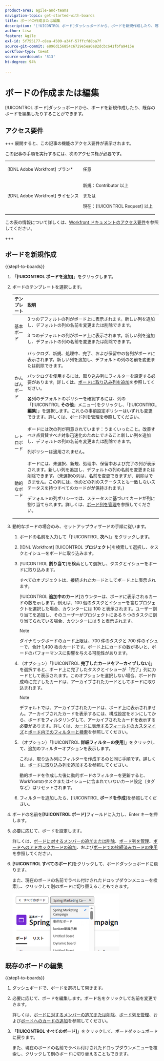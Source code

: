 ```yaml
---
product-area: agile-and-teams
navigation-topic: get-started-with-boards
title: ボードの作成または編集
description: '[!UICONTROL ボード]ダッシュボードから、ボードを新規作成したり、既存のボードを編集したりすることができます。'
author: Lisa
feature: Agile
exl-id: 5f755177-c8ea-4509-a34f-57ffcfd8ba7f
source-git-commit: e896d156854c6729e5ea0a82dcbc641fbfa9415e
workflow-type: tm+mt
source-wordcount: '813'
ht-degree: 94%

---
```


# ボードの作成または編集

<!-- Audited: 12/2023 -->

[!UICONTROL ボード]ダッシュボードから、ボードを新規作成したり、既存のボードを編集したりすることができます。

## アクセス要件

+++ 展開すると、この記事の機能のアクセス要件が表示されます。

この記事の手順を実行するには、次のアクセス権が必要です。

<table style="table-layout:auto"> 
 <col> 
 <col> 
 <tbody> 
  <tr> 
   <td role="rowheader">[!DNL Adobe Workfront] プラン*</td> 
   <td> <p>任意</p> </td> 
  </tr> 
    <tr> 
   <td role="rowheader">[!DNL Adobe Workfront] ライセンス</td> 
   <td> <p>新規：Contributor 以上 </p>
 <p>または</p> 
<p>現在：[!UICONTROL Request] 以上 </p> 
</td> 
  </tr>
 </tbody> 
</table>

この表の情報について詳しくは、[Workfront ドキュメントのアクセス要件](/help/quicksilver/administration-and-setup/add-users/access-levels-and-object-permissions/access-level-requirements-in-documentation.md)を参照してください。

+++

## ボードを新規作成

{{step1-to-boards}}

1. 「**[!UICONTROL ボードを追加]**」をクリックします。

1. ボードのテンプレートを選択します。

   | テンプレート | 説明 |
   |---------|----------|
   | 基本ボード | 3 つのデフォルトの列がボード上に表示されます。新しい列を追加し、デフォルトの列の名前を変更または削除できます。 <p>3 つのデフォルトの列がボード上に表示されます。新しい列を追加し、デフォルトの列の名前を変更または削除できます。 |
   | かんばんボード | バックログ、新規、処理中、完了、および保留中の各列がボードに表示されます。新しい列を追加し、デフォルトの列の名前を変更または削除できます。<p>バックログを使用するには、取り込み列にフィルターを設定する必要があります。詳しくは、[ボードに取り込み列を追加](/help/quicksilver/agile/use-boards-agile-planning-tools/add-intake-column-to-board.md)を参照してください。 <p>各列のデフォルトのポリシーを確認するには、列の「[!UICONTROL **その他**」メニュー]をクリックし、「[!UICONTROL **編集**]」を選択します。これらの事前設定ポリシーはいずれも変更できます。詳しくは、[ボード列を管理](/help/quicksilver/agile/get-started-with-boards/manage-board-columns.md)を参照してください。 |
   | レトロボード | ボードには次の列が用意されています：うまくいったこと。改善すべき点賞賛すべき対象迅速化のためにできること新しい列を追加し、デフォルトの列の名前を変更または削除できます。 <p>列ポリシーは適用されません。 |
   | 動的なボード | ボードには、未選択、新規、処理中、保留中および完了の列が表示されます。新しい列を追加し、デフォルトの列の名前を変更または削除できます。（未選択の列は、名前を変更できますが、削除はできません。この列には、他のどの列のステータスとも一致しないステータスを持つすべてのカードがが保持されます。) <p>デフォルトの列ポリシーでは、ステータスに基づいてカードが列に割り当てられます。詳しくは、[ボード列を管理](/help/quicksilver/agile/get-started-with-boards/manage-board-columns.md)を参照してください。 |

1. 動的なボードの場合のみ、セットアップウィザードの手順に従います。

   1. ボードの名前を入力して「[!UICONTROL **次へ**]」をクリックします。
   1. [!DNL Workfront] [!UICONTROL **プロジェクト**]&#x200B;を検索して選択し、タスクとイシューをボードに取り込みます。
   1. [!UICONTROL **割り当て**]&#x200B;を検索として選択し、タスクとイシューをボードに取り込みます。

      すべてのオブジェクトは、接続されたカードとしてボード上に表示されます。

      [!UICONTROL **追加中のカード**]&#x200B;カウンターは、ボードに表示されるカードの数を示します。例えば、100 個のタスクとイシューを含むプロジェクトを選択した場合、カウンターには 100 と表示されます。ユーザー割り当てを追加し、そのユーザーがプロジェクトにある 5 つのタスクに割り当てられている場合、カウンターには 5 と表示されます。

      >[!NOTE]
      >
      >ダイナミックボードのカード上限は、700 件のタスクと 700 件のイシューで、合計 1,400 枚のカードです。ボード上にカードの数が多いと、ボードのパフォーマンスに影響を与える可能性があります。

   1. （オプション）「[!UICONTROL **完了したカードをアーカイブしない**]」を選択すると、ボード上に完了したタスクとイシューが「完了」列にカードとして表示されます。このオプションを選択しない場合、ボード作成時に完了したカードは、アーカイブされたカードとしてボードに取り込まれます。

      >[!NOTE]
      >
      >デフォルトでは、アーカイブされたカードは、ボード上に表示されません。アーカイブされたカードを表示するには、構成設定をオンにしてから、ボードをフィルタリングして、アーカイブされたカードを表示する必要があります。詳しくは、[カードに表示するフィールドのカスタマイズ](/help/quicksilver/agile/get-started-with-boards/customize-fields-on-card.md)と[ボード内でのフィルターと検索](/help/quicksilver/agile/get-started-with-boards/filter-search-in-board.md)を参照してください。

   1. （オプション）「[!UICONTROL **詳細フィルターの使用**]」をクリックして、追加のフィルターオプションを表示します。

      これは、取り込み列にフィルターを作成するのと同じ手順です。詳しくは、[ボードに取り込み列を追加する](/help/quicksilver/agile/use-boards-agile-planning-tools/add-intake-column-to-board.md)を参照してください。

      動的ボードを作成した後に動的ボードのフィルターを更新すると、Workfrontのタスクまたはイシューに含まれていないカード設定（タグなど）はリセットされます。

   1. フィルターを追加したら、[!UICONTROL **ボードを作成**]&#x200B;を参照してください。

1. ボードの名前を&#x200B;**[!UICONTROL ボード]**&#x200B;フィールドに入力し、Enter キーを押します。
1. 必要に応じて、ボードを設定します。

   詳しくは、[ボードに対するメンバーの追加または削除](../../agile/get-started-with-boards/add-members-to-board.md)、[ボード列を管理](../../agile/get-started-with-boards/manage-board-columns.md)、[ボードへのアドホックカードの追加](../../agile/get-started-with-boards/add-card-to-board.md)、および[ボードでの接続済みカードの使用](/help/quicksilver/agile/get-started-with-boards/connected-cards.md)を参照してください。

1. **[!UICONTROL すべてのボード]**&#x200B;をクリックして、ボードダッシュボードに戻ります。

   また、現在のボードの名前でラベル付けされたドロップダウンメニューを検索し、クリックして別のボードに切り替えることもできます。

   ![ボードのリスト](assets/boards-button-list-of-boards-350x188.png)

## 既存のボードの編集

{{step1-to-boards}}

1. ダッシュボードで、ボードを選択して開きます。
1. 必要に応じて、ボードを編集します。ボード名をクリックして名前を変更できます。

   詳しくは、[ボードに対するメンバーの追加または削除](../../agile/get-started-with-boards/add-members-to-board.md)、[ボード列を管理](../../agile/get-started-with-boards/manage-board-columns.md)、および[ボードへのカードの追加](../../agile/get-started-with-boards/add-card-to-board.md)を参照してください。

1. 「**[!UICONTROL すべてのボード]**」をクリックして、ボードダッシュボードに戻ります。

   また、現在のボードの名前でラベル付けされたドロップダウンメニューを検索し、クリックして別のボードに切り替えることもできます。

